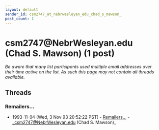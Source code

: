 ```yaml
---
layout: default
sender_id: csm2747_at_nebrwesleyan_edu_chad_s_mawson_
post_count: 1
---
```


# csm2747<span>@</span>NebrWesleyan.edu (Chad S. Mawson) (1 post)

_Be aware that many list participants used multiple email addresses over their time active on the list. As such this page may not contain all threads available._

## Threads

### Remailers...
+ 1993-11-04 (Wed, 3 Nov 93 20:52:22 PST) - [Remailers...](/archive/1993/11/10800548c7f53efe3cff6e4979c616619eea257a720fef9e80b75f49b7a86d48) - _csm2747@NebrWesleyan.edu (Chad S. Mawson)_

